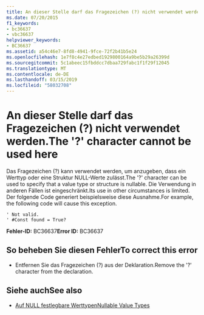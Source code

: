 ```yaml
---
title: An dieser Stelle darf das Fragezeichen (?) nicht verwendet werden.
ms.date: 07/20/2015
f1_keywords:
- bc36637
- vbc36637
helpviewer_keywords:
- BC36637
ms.assetid: a54c46e7-8fd8-4941-9fce-72f2b41b5e24
ms.openlocfilehash: 1e7f8c4e27edbed1929800164a9be5b29a26399d
ms.sourcegitcommit: 5c1abeec15fbddcc7dbaa729fabc1f1f29f12045
ms.translationtype: MT
ms.contentlocale: de-DE
ms.lasthandoff: 03/15/2019
ms.locfileid: "58032708"
---
```

# <a name="the--character-cannot-be-used-here"></a><span data-ttu-id="8e3e0-102">An dieser Stelle darf das Fragezeichen (?) nicht verwendet werden.</span><span class="sxs-lookup"><span data-stu-id="8e3e0-102">The '?' character cannot be used here</span></span>
<span data-ttu-id="8e3e0-103">Das Fragezeichen (?) kann verwendet werden, um anzugeben, dass ein Werttyp oder eine Struktur NULL-Werte zulässt.</span><span class="sxs-lookup"><span data-stu-id="8e3e0-103">The '?' character can be used to specify that a value type or structure is nullable.</span></span> <span data-ttu-id="8e3e0-104">Die Verwendung in anderen Fällen ist eingeschränkt.</span><span class="sxs-lookup"><span data-stu-id="8e3e0-104">Its use in other circumstances is limited.</span></span> <span data-ttu-id="8e3e0-105">Der folgende Code generiert beispielsweise diese Ausnahme.</span><span class="sxs-lookup"><span data-stu-id="8e3e0-105">For example, the following code will cause this exception.</span></span>  
  
```  
' Not valid.  
' #Const found = True?  
```  
  
 <span data-ttu-id="8e3e0-106">**Fehler-ID:** BC36637</span><span class="sxs-lookup"><span data-stu-id="8e3e0-106">**Error ID:** BC36637</span></span>  
  
## <a name="to-correct-this-error"></a><span data-ttu-id="8e3e0-107">So beheben Sie diesen Fehler</span><span class="sxs-lookup"><span data-stu-id="8e3e0-107">To correct this error</span></span>  
  
-   <span data-ttu-id="8e3e0-108">Entfernen Sie das Fragezeichen (?) aus der Deklaration.</span><span class="sxs-lookup"><span data-stu-id="8e3e0-108">Remove the '?' character from the declaration.</span></span>  
  
## <a name="see-also"></a><span data-ttu-id="8e3e0-109">Siehe auch</span><span class="sxs-lookup"><span data-stu-id="8e3e0-109">See also</span></span>

- [<span data-ttu-id="8e3e0-110">Auf NULL festlegbare Werttypen</span><span class="sxs-lookup"><span data-stu-id="8e3e0-110">Nullable Value Types</span></span>](../../visual-basic/programming-guide/language-features/data-types/nullable-value-types.md)

